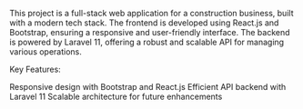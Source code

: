 This project is a full-stack web application for a construction business, built with a modern tech stack. The frontend is developed using React.js and Bootstrap, ensuring a responsive and user-friendly interface. The backend is powered by Laravel 11, offering a robust and scalable API for managing various operations.

Key Features:

Responsive design with Bootstrap and React.js
Efficient API backend with Laravel 11
Scalable architecture for future enhancements
